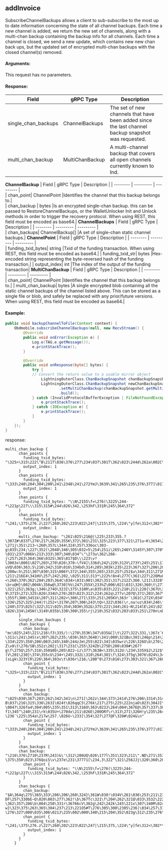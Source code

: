 ## addInvoice
<!-- 
中文用注释符号注释掉。创建一个收款Invoice 
-->  

SubscribeChannelBackups allows a client to sub-subscribe to the most up to date information concerning the state of all channel backups. Each time a new channel is added, we return the new set of channels, along with a multi-chan backup containing the backup info for all channels. Each time a channel is closed, we send a new update, which contains new new chan back ups, but the updated set of encrypted multi-chan backups with the closed channel(s) removed.

#### Arguments:
This request has no parameters.


#### Response:
| Field		         |	gRPC Type		|	   Description  |
| -------- 	       |	---------   |    ---------    |  
| single_chan_backups|	ChannelBackups	    |The set of new channels that have been added since the last channel backup snapshot was requested.|  
| multi_chan_backup  |	MultiChanBackup	|A multi-channel backup that covers all open channels currently known to lnd.|
**ChannelBackup**
| Field		         |	gRPC Type		|	   Description  |
| -------- 	       |	---------   |    ---------    |  
| chan_point|	ChannelPoint	    |Identifies the channel that this backup belongs to.|  
| chan_backup  |	bytes	|Is an encrypted single-chan backup. this can be passed to RestoreChannelBackups, or the WalletUnlocker Init and Unlock methods in order to trigger the recovery protocol. When using REST, this field must be encoded as base64.|
**ChannelBackups**
| Field		         |	gRPC Type		|	   Description  |
| -------- 	       |	---------   |    ---------    |  
| chan_backups|	ChannelBackup[]	    |A set of single-chan static channel backups.|
**ChannelPoint**
| Field		         |	gRPC Type		|	   Description  |
| -------- 	       |	---------   |    ---------    |  
| funding_txid_bytes|	string    |Txid of the funding transaction. When using REST, this field must be encoded as base64.|
| funding_txid_str|	bytes    |Hex-encoded string representing the byte-reversed hash of the funding transaction.|
| output_index|	int    |The index of the output of the funding transaction|
**MultiChanBackup**
| Field		         |	gRPC Type		|	   Description  |
| -------- 	       |	---------   |    ---------    |  
| chan_point|	ChannelPoint    |Identifies the channel that this backup belongs to.|
| multi_chan_backup|	bytes    |A single encrypted blob containing all the static channel backups of the channel listed above. This can be stored as a single file or blob, and safely be replaced with any prior/future versions. When using REST, this field must be encoded as base64.|

#### Example:

<!--
java code example
-->

```java
public void backupChannelToFile(Context context) {
    Obdmobile.subscribeChannelBackups(null, new RecvStream() {
        @Override
        public void onError(Exception e) {
            Log.e(TAG,e.getMessage());
            e.printStackTrace();
        }

        @Override
        public void onResponse(byte[] bytes) {
            try {
            // Convert the return value to a usable mirror object
                LightningOuterClass.ChanBackupSnapshot chanBackupSnapshot = LightningOuterClass.ChanBackupSnapshot.parseFrom(bytes);
                LightningOuterClass.ChanBackupSnapshot newChanBackupSnapshot = LightningOuterClass.ChanBackupSnapshot.newBuilder()
                        .setMultiChanBackup(chanBackupSnapshot.getMultiChanBackup())
                        .build();
            } catch (InvalidProtocolBufferException | FileNotFoundException e) {
                e.printStackTrace();
            } catch (IOException e) {
                e.printStackTrace();
            }
        }
    });
}
```

<!--
下面放例子的返回结果 
-->
response:
```
multi_chan_backup {
      chan_points {
        funding_txid_bytes: "\325>\315\222\"B\211T\036\376\277\234\037\301T\362\023\244d\262a\002C\017r\327\024>\362`7\312"
        output_index: 1
      }
      chan_points {
        funding_txid_bytes: "\333\240\204\304\200\241\2348\241\272YmJ\3639\341\265\235\376\377]\017\345az\310\371\374A\256`\255"
        output_index: 1
      }
      chan_points {
        funding_txid_bytes: "\\N\2155\f=\276(\3225\244-*\221p\227\\\315\315#\244\026\342,\253hF\331R\245\364\372"
      }
      chan_points {
        funding_txid_bytes: "\241;\375\276.z\227\260\202\223\022\247|\215\375,\224\"y]fe\312<\302*\244`\314\224\214Z"
        output_index: 1
      }
      multi_chan_backup: "\261\025\216@|\225\233\355.?\307Z#\033T\276\217\262D\355K\372\301\231\325\223\377\321\271u~K\3654\203\004YW\267\016\006u\3572\"\262$\263\364V\301\342\372\237\244\363\215\211O\203$\372\2115\312\210\362\nw\365^6\202\312?\271j\351\213~\260\357L\344\324\357\336oc\303-g\035\234;\227\352(\2048\346\305\032>5\254\251i\265\246Y\3145Y\307\370\263C\362h\210\207\355F?\031\237\006k\213\333\307\340\034^\"\273u\362\266-j\257\263\364\366\032S\365\017$D\\\223\v?\3003x\0001\027\203\270\026\370~\fV4]\336d\242\220\312V\273Y\245\251\177vJ\230\214\305k\306\345A\205=\232\245D\343\226\310\\\221\216\376\307dr>\257\367\302\373c\366p\035<\230\233>Z\240+%-uVQ\036\363;S\216\342\310\016\334bd\314\205\303k\235\223\367\327\206\200\315\224d\030\001\035\316x;\024HP^W\v\357\2007\310f\224p\003W\242=\266mk\353\2726s\375\230\346\n\275\344*\277o\225\a\271\224\245\352w?\200w:h\251\307\030\315\006Y\372\344\355\265\233\257\252$u\344\311\271MJ\025\237\302\307\235U\255.\b\236\337Y\177\203\004\3233\347\225\004\032\271\252\2525\230\377\030\270\245\004l\214\f\366T\351\356\371\306|\273\273\0256\t6u|=-\211\216E4\341HV\257\242\202,\025\311\313*\222%!8n4\277C\361\227\226Mu8\f\321H\252\327\336\000\243\3560\345A\347\267Q\346\366\217\023\255\270h\337;<\266\370\362\204\203\364C\034>\031\001\302\351\317\212Z\360.\211\3328\274\2312%\v\006\036\3709\215<\202$!7\'e\"\237\\\204\025\333&\374=p\001\217\205c.j\031N@\027\023p\360\364\313\326\361\240\267\207z\241\362\355\344ZPc\223#\266YL\233\351\211\375`\351&\217\245\254\257\225<\242\376\004\224\353\330\227\227\034\244\355\001F\321\211\a\307s\263\2115Z\314K\211\246\370\337XO\203\361\363\r\243O\213Z\244\274\256\230\241\215\253\233\351\270\320>s\377\260K\226\254\251\233z|g\367\016\267\271UZ0\344^>\362\321C\022W\276\r\b\247\bf\313)\262\246\222\317\215\302\364\366\226\304\247A\341\341\277\315^X\023\034\212L\362NL\367\b\356\330\023\231Hu\'vN\224:?\bru@H}\002\004k\356w@\3730]%%\247\355X\233%Z\006\021\031\326\360\t\277W\263\231ym\364\257\260\376JOO\243\017\030\367\217\224\322\'\035H\020\216\320\2466\327\256\324\224\2034\370\277\301]Fl\277\316\031\350\254H(\340\031\r\321\251/`\373\247\322Q\311\020\370\227\352V\016\027\203\336:\267\225\256e\376\335\246\001f\005t\b\366:\022M\244\213|\347~\r\303\362\205\275\215I\324\036\366\272\004\006\241\225\334On)\354\023\201\272@K\342\r\277\350\306\255\375t\005\'\032\371x\243\243\342{\370K+\020K\300C\372!\262I\231\270\276\032\325\321n\272%\315l\252\355\341\303\233-\321\251\363g;\346\274O\323I\375\310R\a\035\033\221\210\211\220{\367U\324\220\333\236\337\'^C\203\324\276 9\3715\271\325\026\334U\276\203\023\312\224\262q\277v\207Q\371\203\367\351\365\272\3654\001D\025^\016j\n7Wd\226\034\203g8F\357b\316\236\f\264X\350\2152\006\323U\037)\216=\252E\033\344\352\264\317\232\255\236\235\304\265u.\005\037\247\037\376\aXG\3633I\n^@\376\372\330\031Z\371l0$6p)n\f\r\353\363\367U\377[<^\225\3779:`(\210m\255\277K\337!\340\231k\036\003\231k\242\0066\r\260\302O\320\260/n\341\001m\321\325_\027\3739\000_\370\217=c\345\021_\314\320)i\373u\241\016BF\214\205m\261\255.4\317<\250\227\205\274lV\324\206\2370\362\034-\355f\300\3451k\207\311\202>\306\271\335\251\205KV\363r`\361C\272X\034\355\376\276p,?\336\252\325\244|t\252+\317H\207\306\243\tQ>\322\036(\r,na!uz\034\246\f\305\271\024\355L\314wH9\"\345\363\375\207X\346P\277\230\225\236pd\024\247^\002\214_%\220\034r\322\366A\325\a\2467[\037Y\363Iy\276\354\fS\f\366\374Y\302\031\205\nW\2438\212\202yF\372J\rY\322\306\323\tq[\223\322\226M\000+z%\255\367]\276-?\240\373\025[\322\311\025\354\303H\352&\375\221\344\261~N\214lE\241\021-\026\334\245H(\3149\035b\330\300\355\rj\210\352\032\203\033\251\270n\nD\243\303\276s3\251\206\330\f)\023\324\v\327rT\352H=\201\020\230\241z\206!\031\177\302$\315\334\374E\325\220\221x\245\323\'#\3418\332Tzz\351u\275\r\347\323\020\203\362\330Fm\262v\353\353L\304\016\305Qa\232\2200\037\212\317q\222u\241\265\247r\201\276\257\364\240\252r\327\347S\202ot\276\322\3239&\303n\224\346.9\020\034s\300^MS\244\314\357mY\251&\036\212=\001y\321~\332\350\261\212O\\\030\"\3437\26"
      }
      single_chan_backups {
      chan_backups {
        chan_backup: "mc\025\245\221\216\f3\335/):\270\353K\347\035&C]\t\227\322\331,\367z`K\206C\316S\017\204\224\306\b\017L$\315\232\353$aQ\334?\311c\241\345)x\307\262\235;\036\363\3648)\341\000\321Bu\301\246p\214\345MF\006\320\362DFg\237\374u\000@\204`c\241\313\323v\305d;-\334\225\350\206\003\245\340\244zJm\255\021\341\035wrz\226\326O\b\276\243\246o\331\252S\332~@mb\361\\\323\363\021\3175\243\032E\003\314\b\373\3310=\2623\256\236\274\274Z)\305lV\vU\033\246y\"c\323u\0050#W0#Xw\0039Z\334\301f\344f(\223u\257\243=M6s\357!\201\236\234{\346\357\"\"\321\371\2738\2669g\244F\340\003\2152\202\316\232\214\216-Z\v8\t\270/SB\352z\202j\317\231C\255\324Zb\275D\206\030#\267?g\f\275Q\257\316\350$0b\205\022~iz\377\363B<\335\312U:\234\335X$2\212$\271<\034}\2650\343\320{A\335WB:\312\335\210\327\323\365]\020w\035\345\363*\354s\200\240\243\373X\355\021N3\315s\022(>o8\201D\365\314\201\356\200X\036`\373r*;(V\201\230}\374\355cU\234+\245\332L\310\264\301\f\324\375g\3076\024%\343\303Y\231\f#\271\\\304\346Inyg<0\361\253\254\215\206\"\374\253#[sLgk\323Y{R\226\364\303x\t\036r\216;\200^8\273\016\273\303\321\367\260\0210\214\205!\206U8iG5c\253e"
        chan_point {
          funding_txid_bytes: "\325>\315\222\"B\211T\036\376\277\234\037\301T\362\023\244d\262a\002C\017r\327\024>\362`7\312"
          output_index: 1
        }
      }
      chan_backups {
        chan_backup: "\025\030\367\203\262\342\341\n\271[\262z\344\373\241d\276\206\3314\314\261\372J\325;\a+\204\370\247\334\255\036dW}l\305r\300z\335<\257+\346\277\323\375\362c\024B`p\211\265Up\331\000\036vQ6\263\277AbQ\316SB\nI\327T\243R\365\023\324R\225\366\204\347^\260y\306\356\2215\2536\360}\314\360\016\274,\034p#p\263\305\367~m\035\034\261\344\267\367{S\307C\363N\345\232\364\250Sk\222\336\260\005\233E\3059m(\244o\312\f\217\245\327\367\357\204\334\330\332\336\213\311?B\037\216\315\336\263I\024t\026qqC5\276k\217\275\225\222njaO\023\304JI\274\225\204\236\206\312\342\323\257\304\017Pv\002W\017\333\021/\315\340R\343\334e5t@\241\311\316\365\202|\025\231_\275\316\310\353@/\026\217\233\001\227\370-\0047\326fa4\304\005\235\351\313\316O\363\023J\264\004\367E@\357\337\304\025)xbL\247\303\362^\224%\2442LK\252k\243\356\337\3723i\"\000\327~m\316\261v\023}\001\261u\230\026\205\036\230dW\'[\2176\262\021\307\363\331*y\330\375\207y\371-f1\345^\240\231\rk\035U+\270dx\211\026E\200ORf\r\313\271\326H!y\235\264\337\032!|s8@\342\224F\226\276\2343\263\177f\356\220]}\304\024\320\251C\020F\273\rMB+kd\037A\vz\354\376\"2\006\224\326\336\320\000g.\324[(\266-\236`\225\354a\217w\257.\026U~\233[\354\327\277@F\320#\024&\n"
        chan_point {
          funding_txid_bytes: "\333\240\204\304\200\241\2348\241\272YmJ\3639\341\265\235\376\377]\017\345az\310\371\374A\256`\255"
          output_index: 1
        }
      }
      chan_backups {
      chan_backup: "\216\376\2710\237R\243)&\'\312\206UQ\026\177l\351\323\211\".ND\271\353l2I\302\206\363\f^\346\034\210\360{\215\v\247\343\321\264\311\364\373*\261H+&5\261b\aP}\324R\004*\241n\342w\303\211\037\322\177N=\252\003H\235\365IbN\a\374\025\2777I@\177\274\026cX\224\371\364\350\236CZ(\207\222zmxeU\262c\022\tz\253\355\327\205\t\230\245\327\306\262\221\270a\2004\241\f\0036}\242\3622C\363\351\343%\276\035%ug\217\241\2204\006\242\251\t]$\314\254\322P^\250\254\0025\253\217F\365\363\024\320\3011\363|}\233\034\330?\375\350\023\376QoiS\v\237e\231\37771[\234,3\322^\321\256JJj\320\360\267S\307\276[\343A\204\212\2472\215\t\0332\334\\\374\031\334\333\025\222\315\251~A\256<\004\236\230\312\000\2345c\312\336C1b\245\333\2479X\005<\177\335\033\271\341|\346k\365\371\370\212\347\206\201QJ\274\246\027\032\254+\262Zh\260\356\233\344L-}\366\274\232\253\324\001\235\205\255\t\3526\177\242tN\360~I\355Fm\317\256\017\026\243\343,K\034\r\310\365\"r\213\311\365\240\000pA\177\242(\270\217\005[\306Wf\247\025\302!\2749Dn\313\373o\340V\a\325\214\002\370\374\026\037\234i\2300\030\370\027CMMN\255\370.\3266.\316\222\327\357cc\032\020\207\362\324Q4\275\244\235\027\210\323o\177\314\243\315\247\342\331\215\342k\224\\\303K\216h\263\221\177c\341h\324\347\320O\036"
        chan_point {
          funding_txid_bytes: "\\N\2155\f=\276(\3225\244-*\221p\227\\\315\315#\244\026\342,\253hF\331R\245\364\372"
        }
      }
      chan_backups {
        chan_backup: "$A\364q\275\365\333\206\206\260\324}\361W\030!\034V\261\036\253\211\232\332\255\220\'<\334\267!f\235\353\035\357\212\207$\245\202K^\227Xt-DF\257\330bE~Q\020\003\277\362!\b\367Tc\321\f\204\262\321Q\033\3532\222\332Ln\303\237\262\367\305\334\262\324/\307K\006]\365\r0[Q\213C\326r\352\324D\237\276\317[\264Z\fn#\026L\312<\240\\\356\362\224n\361\304\027\021\260<\'\361u\360\353b\240\021XU\251\276\275B\346\243\371\255v\230\031;\263\v\231\212%*Yb^5\306P\276\267\t\253F\002~X\f\032=\37294P=I\0167\321\306k\207[\023\326?\362\357\206\b\004\250\331r\36766cV\302g\242\242k\245\221x\307\340M\024\354b\301\277b}e\371;x\324!4bC\254\367\031\020\\\"\271k=\336\223\350^-w}\323\375\263\365\304\237\213\221O5#T\276\305\300\2305\236|\034\257\372\307s\342Z\025\260\311\332\311\355 \276\327\000\035\306\021J\235\002\000\340\215\204\352\023g\312\235\276\265\031\311\r.\2714SVg\272\202\373M\330,`\276~H\3439\265x\3503{\247\311\177\177\267.\242\320\023\210\306\276\302\033\357\354(\235@\033\340fd\207\030\265\261\233\226\357Ry\301\v\025\324\035\372#\3552\343\231\227\337\a\211K\261\307\026\026FR\224oD#=\025\032\260\355.\0061JM~\213S]C\213\251\'\201iGb\311N\3722\354\031v\330\306K\273.\016\343fJ#o\376\250\331\205\271\332E\223\262"
        chan_point {
          funding_txid_bytes: "\241;\375\276.z\227\260\202\223\022\247|\215\375,\224\"y]fe\312<\302*\244`\314\224\214Z"
          output_index: 1
        }
      }
    }
```


